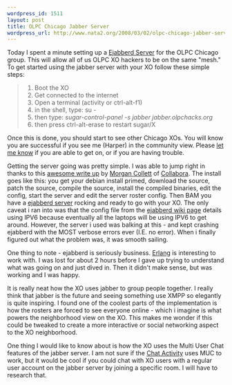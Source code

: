 ```yaml
--- 
wordpress_id: 1511
layout: post
title: OLPC Chicago Jabber Server
wordpress_url: http://www.nata2.org/2008/03/02/olpc-chicago-jabber-server/
---
```

Today I spent a minute setting up a <a href="http://lists.laptop.org/pipermail/olpc-chicago/2008-March/000136.html">Ejabberd Server</a> for the OLPC Chicago group. This will allow all of us OLPC XO hackers to be on the same "mesh." To get started using the jabber server with your XO follow these simple steps:
<blockquote>
<ol>
	<li>Boot the XO</li>
	<li>Get connected to the internet</li>
	<li>Open a terminal (activity or ctrl-alt-f1)</li>
	<li>in the shell, type: su -</li>
	<li>then type: <i>sugar-control-panel -s jabber jabber.olpchacks.org</i></li>
	<li>then press ctrl-alt-erase to restart sugar/X</li>
</ol>
</blockquote>
Once this is done, you should start to see other Chicago XOs. You will know you are successful if you see me (Harper) in the community view. Please <a href="http://harperreed.org/contact">let me know</a> if you are able to get on, or if you are having trouble.

Getting the server going was pretty simple. I was able to jump right in thanks to this <a href="http://morgancollett.wordpress.com/2008/02/27/olpc-community-jabber-servers-ejabberd-200-from-source/">awesome write up</a> by <a href="http://morgancollett.wordpress.com/about/">Morgan Collett</a> of <a href="http://www.collabora.co.uk/">Collabora</a>. The install goes like this: you get your debian install primed, download the source, patch the source, compile the source, install the compiled binaries, edit the config, start the server and edit the server roster config. Then BAM you have a <a href="http://www.ejabberd.im/">ejabberd server</a> rocking and ready to go with your XO. The only caveat i ran into was that the config file from the <a href="http://wiki.laptop.org/go/Ejabberd_Configuration">ejabberd wiki page</a> details using IPV6 because eventually all the laptops will be using IPV6 to get around. However, the server i used was balking at this - and kept crashing ejabberd with the MOST verbose errors ever (I.E. no error). When i finally figured out what the problem was, it was smooth sailing.

One thing to note - ejabberd is seriously business. <a href="http://erlang.org/">Erlang</a> is interesting to work with. I was lost for about 2 hours before I gave up trying to understand what was going on and just dived in. Then it didn't make sense, but was working and I was happy.

It is really neat how the XO uses jabber to group people together. I really think that jabber is the future and seeing something use XMPP so elegantly is quite inspiring. I found one of the coolest parts of the implementation is how the rosters are forced to see everyone online - which i imagine is what powers the neighborhood view on the XO. This makes me wonder if this could be tweaked to create a more interactive or social networking aspect to the XO neighborhood.

One thing I would like to know about is how the XO uses the Multi User Chat features of the jabber server. I am not sure if the <a href="http://wiki.laptop.org/go/Chat">Chat Activity</a> uses MUC to work, but it would be cool if you could chat with XO users with a regular user account on the jabber server by joining a specific room. I will have to research that.
